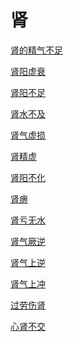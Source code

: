 # 肾[肾的精气不足](https://www.gmzyjc.com/search/result?wd=肾的精气不足)[肾阳虚衰](https://www.gmzyjc.com/search/result?wd=肾阳虚衰)[肾阳不足](https://www.gmzyjc.com/search/result?wd=肾阳不足)[肾水不及](https://www.gmzyjc.com/search/result?wd=肾水不及)[肾气虚损](https://www.gmzyjc.com/search/result?wd=肾气虚损)[肾精虚](https://www.gmzyjc.com/search/result?wd=肾精虚)[肾阳不化](https://www.gmzyjc.com/search/result?wd=肾阳不化)[肾痹](https://www.gmzyjc.com/search/result?wd=肾痹)[肾亏无水](https://www.gmzyjc.com/search/result?wd=肾亏无水)[肾气厥逆](https://www.gmzyjc.com/search/result?wd=肾气厥逆)[肾气上逆](https://www.gmzyjc.com/search/result?wd=肾气上逆)[肾气上冲](https://www.gmzyjc.com/search/result?wd=肾气上冲)[过劳伤肾](https://www.gmzyjc.com/search/result?wd=过劳伤肾)[心肾不交](https://www.gmzyjc.com/search/result?wd=心肾不交)